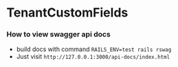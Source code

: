 # TenantCustomFields

### How to view swagger api docs

- build docs with command `RAILS_ENV=test rails rswag`
- Just visit `http://127.0.0.1:3000/api-docs/index.html`
